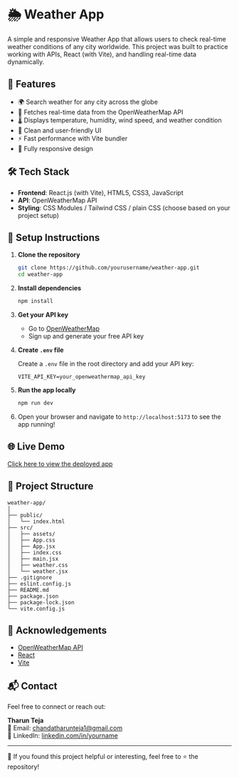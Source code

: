 # 🌦️ Weather App

A simple and responsive Weather App that allows users to check real-time weather conditions of any city worldwide. This project was built to practice working with APIs, React (with Vite), and handling real-time data dynamically.

## 🚀 Features

- 🌍 Search weather for any city across the globe  
- 📡 Fetches real-time data from the OpenWeatherMap API  
- 🌡️ Displays temperature, humidity, wind speed, and weather condition  
- 🎨 Clean and user-friendly UI  
- ⚡ Fast performance with Vite bundler  
- 📱 Fully responsive design  

## 🛠️ Tech Stack

- **Frontend**: React.js (with Vite), HTML5, CSS3, JavaScript  
- **API**: OpenWeatherMap API  
- **Styling**: CSS Modules / Tailwind CSS / plain CSS (choose based on your project setup)

## 🔧 Setup Instructions

1. **Clone the repository**

   ```bash
   git clone https://github.com/yourusername/weather-app.git
   cd weather-app
   ```

2. **Install dependencies**

   ```bash
   npm install
   ```

3. **Get your API key**

   - Go to [OpenWeatherMap](https://openweathermap.org/api)
   - Sign up and generate your free API key

4. **Create `.env` file**

   Create a `.env` file in the root directory and add your API key:

   ```
   VITE_API_KEY=your_openweathermap_api_key
   ```

5. **Run the app locally**

   ```bash
   npm run dev
   ```

6. Open your browser and navigate to `http://localhost:5173` to see the app running!



## 🌐 Live Demo

[Click here to view the deployed app](https://weather-q382rc01h-tharuns-projects-dec1b05d.vercel.app)

## 📁 Project Structure

```
weather-app/
│
├── public/
│   └── index.html
├── src/
│   ├── assets/
│   ├── App.css
│   ├── App.jsx
│   ├── index.css
│   ├── main.jsx
│   ├── weather.css
│   └── weather.jsx
├── .gitignore
├── eslint.config.js
├── README.md
├── package.json
├── package-lock.json
└── vite.config.js
```

## 🙌 Acknowledgements

- [OpenWeatherMap API](https://openweathermap.org/)
- [React](https://reactjs.org/)
- [Vite](https://vitejs.dev/)

## 📬 Contact

Feel free to connect or reach out:

**Tharun Teja**  
📧 Email: chandatharunteja1@gmail.com  
💼 LinkedIn: [linkedin.com/in/yourname](https://www.linkedin.com/in/chanda-tharunteja-277611258/)

---

🌟 If you found this project helpful or interesting, feel free to ⭐ the repository!
